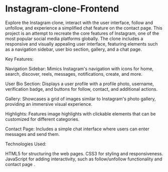 # Instagram-clone-Frontend
Explore the Instagram clone, interact with the user interface, follow and unfollow, and experience a simplified chat feature on the contact page.
This project is an attempt to recreate the core features of Instagram, one of the most popular social media platforms globally. The clone includes a responsive and visually appealing user interface, featuring elements such as a navigation sidebar, user bio section, gallery, and a chat page. 

Key Features:

Navigation Sidebar: Mimics Instagram's navigation with icons for home, search, discover, reels, messages, notifications, create, and more.

User Bio Section: Displays a user profile with a profile photo, username, verification badge, and buttons for follow, contact, and additional actions.

Gallery: Showcases a grid of images similar to Instagram's photo gallery, providing an immersive visual experience.

Highlights: Features image highlights with clickable elements that can be customized for different categories.

Contact Page: Includes a simple chat interface where users can enter messages and send them.

Technologies Used:

HTML5 for structuring the web pages.
CSS3 for styling and responsiveness.
JavaScript for adding interactivity, such as follow/unfollow functionality and contact page .


